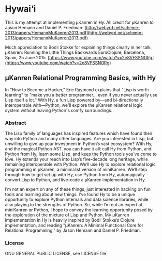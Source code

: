 # Hywai‘i

This is my attempt at implementing μKanren in Hy.
All credit for μKanren to Jason Hemann and Daniel P. Friedman:
[http://webyrd.net/scheme-2013/papers/HemannMuKanren2013.pdf](http://webyrd.net/scheme-2013/papers/HemannMuKanren2013.pdf)

Much appreciation to Bodil Stokke for explaining things clearly in her talk:
μKanren: Running the Little Things Backwards
EuroClojure, Barcelona, Spain, 25 June 2015.
[https://www.youtube.com/watch?v=2e8VFSSNORg](https://www.youtube.com/watch?v=2e8VFSSNORg)

## μKanren Relational Programming Basics, with Hy
In "How to Become a Hacker," Eric Raymond explains that "Lisp is worth learning" to "make you a better programmer... even if you never actually use Lisp itself a lot." With Hy, a fun Lisp powered by—and bi-directionally interoperable with—Python, we'll explore the μKanren relational logic system without leaving Python's comfy surroundings.

### Abstract
The Lisp family of languages has inspired features which have found their way into Python and many other languages. Are you interested in Lisp, but unwilling to give up your investment in Python’s vast ecosystem? With Hy, and the magical Python AST, you can have it all: call Hy from Python, and Python from Hy, learn some Lisp, and keep the Python tools you’ve come to love. Hy extends your reach into Lisp’s five-decade long heritage, while remaining interoperable with Python. We’ll use Hy to explore relational logic programming in μKanren, a minimalist version of miniKanren. We’ll step through how to get set up with Hy, use Python from Hy, automagically convert Lisp to Python, and live-code a μKanren implementation in Hy.

I’m not an expert on any of these things, just interested in hacking on fun tools and learning about new things. I’ve found Hy to be a unique opportunity to explore Python internals and data science libraries, while also playing to the strengths of Python. So, while I’m not an expert at miniKanren or Python, I hope to convey the learning opportunity posed by the exploration of the mixture of Lisp and Python. My μKanren implementation in Hy is heavily inspired by Bodil Stokke’s Clojure implementation, and reading "μKanren: A Minimal Functional Core for Relational Programming," by Jason Hemann and Daniel P. Friedman.

### License
GNU GENERAL PUBLIC LICENSE, see LICENSE file
